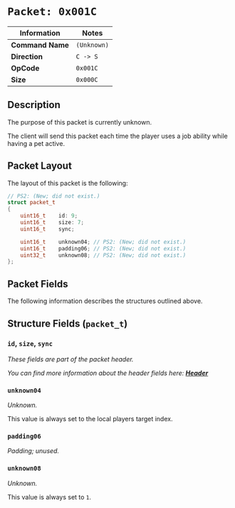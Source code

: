 # `Packet: 0x001C`

| Information               | Notes |
|---                        |---    |
| **Command Name**          | `(Unknown)` |
| **Direction**             | `C -> S` |
| **OpCode**                | `0x001C` |
| **Size**                  | `0x000C` |

## Description

The purpose of this packet is currently unknown.

The client will send this packet each time the player uses a job ability while having a pet active.

## Packet Layout

The layout of this packet is the following:

```cpp
// PS2: (New; did not exist.)
struct packet_t
{
    uint16_t    id: 9;
    uint16_t    size: 7;
    uint16_t    sync;

    uint16_t    unknown04; // PS2: (New; did not exist.)
    uint16_t    padding06; // PS2: (New; did not exist.)
    uint32_t    unknown08; // PS2: (New; did not exist.)
};
```

## Packet Fields

The following information describes the structures outlined above.

## Structure Fields (`packet_t`)

### `id`, `size`, `sync`

_These fields are part of the packet header._

_You can find more information about the header fields here: [**Header**](/world/HEADER.md)_

### `unknown04`

_Unknown._

This value is always set to the local players target index.

### `padding06`

_Padding; unused._

### `unknown08`

_Unknown._

This value is always set to `1`.
